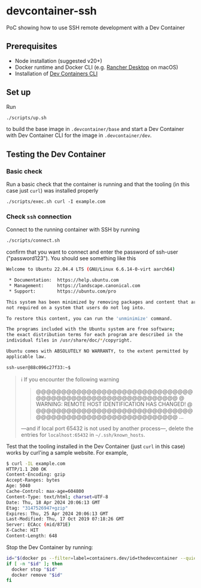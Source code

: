 # devcontainer-ssh

PoC showing how to use SSH remote development with a Dev Container

## Prerequisites

* Node installation (suggested v20+) 
* Docker runtime and Docker CLI (e.g. [Rancher Desktop](https://rancherdesktop.io/) on macOS)
* Installation of [Dev Containers CLI](https://github.com/devcontainers/cli)

## Set up

Run 
```bash 
./scripts/up.sh
```
to build the base image in `.devcontainer/base` and start a Dev Container with Dev Container CLI for the image in 
`.devcontainer/dev`.

## Testing the Dev Container

### Basic check

Run a basic check that the container is running and that the tooling (in this case just `curl`) was installed properly
```
./scripts/exec.sh curl -I example.com
```

### Check `ssh` connection

Connect to the running container with SSH by running
```bash
./scripts/connect.sh 
```
confirm that you want to connect and enter the password of ssh-user ("password123").
You should see something like this
```bash
Welcome to Ubuntu 22.04.4 LTS (GNU/Linux 6.6.14-0-virt aarch64)

 * Documentation:  https://help.ubuntu.com
 * Management:     https://landscape.canonical.com
 * Support:        https://ubuntu.com/pro

This system has been minimized by removing packages and content that are
not required on a system that users do not log into.

To restore this content, you can run the 'unminimize' command.

The programs included with the Ubuntu system are free software;
the exact distribution terms for each program are described in the
individual files in /usr/share/doc/*/copyright.

Ubuntu comes with ABSOLUTELY NO WARRANTY, to the extent permitted by
applicable law.

ssh-user@88c096c27f33:~$
```

> :information_source: If you encounter the following warning
> 
> > @@@@@@@@@@@@@@@@@@@@@@@@@@@@@@@@@@@@@@@@@@@@@@@@@@@@@@@@@@@
> >  @    WARNING: REMOTE HOST IDENTIFICATION HAS CHANGED!     @
> > @@@@@@@@@@@@@@@@@@@@@@@@@@@@@@@@@@@@@@@@@@@@@@@@@@@@@@@@@@@
> > ...
> 
> —and if local port 65432 is not used by another process—, delete the entries for
> `localhost:65432` in `~/.ssh/known_hosts`.

Test that the tooling installed in the Dev Container (just `curl` in this case) works by curl'ing a 
sample website. For example,

```bash
$ curl -IL example.com
HTTP/1.1 200 OK
Content-Encoding: gzip
Accept-Ranges: bytes
Age: 5040
Cache-Control: max-age=604800
Content-Type: text/html; charset=UTF-8
Date: Thu, 18 Apr 2024 20:06:13 GMT
Etag: "3147526947+gzip"
Expires: Thu, 25 Apr 2024 20:06:13 GMT
Last-Modified: Thu, 17 Oct 2019 07:18:26 GMT
Server: ECAcc (mid/871E)
X-Cache: HIT
Content-Length: 648
```

Stop the Dev Container by running:
```bash
id="$(docker ps --filter=label=containers.dev/id=thedevcontainer --quiet)"
if [ -n "$id" ]; then 
  docker stop "$id"
  docker remove "$id" 
fi
```